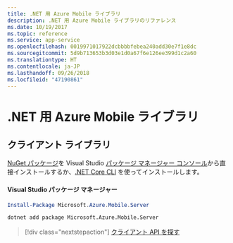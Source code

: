 ```yaml
---
title: .NET 用 Azure Mobile ライブラリ
description: .NET 用 Azure Mobile ライブラリのリファレンス
ms.date: 10/19/2017
ms.topic: reference
ms.service: app-service
ms.openlocfilehash: 0019971017922dcbbbbfebea240add30e7f1e8dc
ms.sourcegitcommit: 5d9b713653b3d03e1d0a67f6e126ee399d1c2a60
ms.translationtype: HT
ms.contentlocale: ja-JP
ms.lasthandoff: 09/26/2018
ms.locfileid: "47190861"
---
```

# <a name="azure-mobile-libraries-for-net"></a>.NET 用 Azure Mobile ライブラリ

## <a name="client-library"></a>クライアント ライブラリ

[NuGet パッケージ](https://www.nuget.org/packages/Microsoft.Azure.Mobile.Server)を Visual Studio [パッケージ マネージャー コンソール][PackageManager]から直接インストールするか、[.NET Core CLI][DotNetCLI] を使ってインストールします。

#### <a name="visual-studio-package-manager"></a>Visual Studio パッケージ マネージャー

```powershell
Install-Package Microsoft.Azure.Mobile.Server
```

```bash
dotnet add package Microsoft.Azure.Mobile.Server
```

> [!div class="nextstepaction"]
> [クライアント API を探す](/dotnet/api/overview/azure/mobileapps/client)




[PackageManager]: https://docs.microsoft.com/nuget/tools/package-manager-console
[DotNetCLI]: https://docs.microsoft.com/dotnet/core/tools/dotnet-add-package
